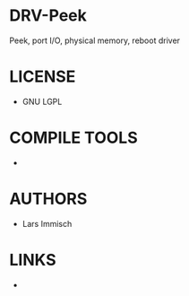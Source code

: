 DRV-Peek
========

Peek, port I/O, physical memory, reboot driver


LICENSE
===============
* GNU LGPL

COMPILE TOOLS
===============
* 

AUTHORS
===============
* Lars Immisch

LINKS
===============
* 
